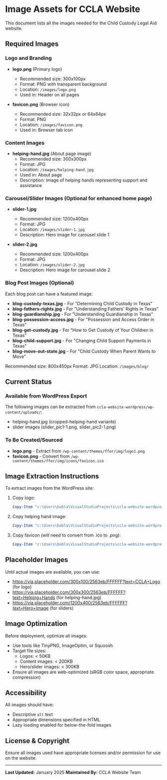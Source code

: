 # Image Assets for CCLA Website

This document lists all the images needed for the Child Custody Legal Aid website.

## Required Images

### Logo and Branding
- **logo.png** (Primary logo)
  - Recommended size: 300x100px
  - Format: PNG with transparent background
  - Location: `/images/logo.png`
  - Used in: Header on all pages

- **favicon.png** (Browser icon)
  - Recommended size: 32x32px or 64x64px
  - Format: PNG
  - Location: `/images/favicon.png`
  - Used in: Browser tab icon

### Content Images
- **helping-hand.jpg** (About page image)
  - Recommended size: 300x300px
  - Format: JPG
  - Location: `/images/helping-hand.jpg`
  - Used in: About page
  - Description: Image of helping hands representing support and assistance

### Carousel/Slider Images (Optional for enhanced home page)
- **slider-1.jpg**
  - Recommended size: 1200x400px
  - Format: JPG
  - Location: `/images/slider-1.jpg`
  - Description: Hero image for carousel slide 1

- **slider-2.jpg**
  - Recommended size: 1200x400px
  - Format: JPG
  - Location: `/images/slider-2.jpg`
  - Description: Hero image for carousel slide 2

### Blog Post Images (Optional)
Each blog post can have a featured image:
- **blog-custody-texas.jpg** - For "Determining Child Custody in Texas"
- **blog-fathers-rights.jpg** - For "Understanding Fathers' Rights in Texas"
- **blog-guardianship.jpg** - For "Understanding Guardianship in Texas"
- **blog-possession-access.jpg** - For "Possession and Access Order in Texas"
- **blog-get-custody.jpg** - For "How to Get Custody of Your Children in Texas"
- **blog-child-support.jpg** - For "Changing Child Support Payments in Texas"
- **blog-move-out-state.jpg** - For "Child Custody When Parent Wants to Move"

Recommended size: 800x450px
Format: JPG
Location: `/images/blog/`

## Current Status

### Available from WordPress Export
The following images can be extracted from `ccla-website-wordpress/wp-content/uploads/`:
- helping-hand.jpg (cropped-helping-hand variants)
- slider images (slider_pic1-1.png, slider_pic2-1.png)

### To Be Created/Sourced
- **logo.png** - Extract from `/wp-content/themes/ffer/img/logo1.png`
- **favicon.png** - Convert from `/wp-content/themes/ffer/img/icons/favicon.ico`

## Image Extraction Instructions

To extract images from the WordPress site:

1. Copy logo:
   ```powershell
   Copy-Item "c:\Users\bobla\VisualStudioProjects\ccla-website-wordpress\wp-content\themes\ffer\img\logo1.png" -Destination "c:\Users\bobla\VisualStudioProjects\ccla-website\images\logo.png"
   ```

2. Copy helping hand image:
   ```powershell
   Copy-Item "c:\Users\bobla\VisualStudioProjects\ccla-website-wordpress\wp-content\uploads\2017\07\helping-hand.jpg" -Destination "c:\Users\bobla\VisualStudioProjects\ccla-website\images\helping-hand.jpg"
   ```

3. Copy favicon (will need to convert from .ico to .png):
   ```powershell
   Copy-Item "c:\Users\bobla\VisualStudioProjects\ccla-website-wordpress\wp-content\themes\ffer\img\icons\favicon.ico" -Destination "c:\Users\bobla\VisualStudioProjects\ccla-website\images\favicon.ico"
   ```

## Placeholder Images

Until actual images are available, you can use:
- https://via.placeholder.com/300x100/2563eb/FFFFFF?text=CCLA+Logo (for logo)
- https://via.placeholder.com/300x300/2563eb/FFFFFF?text=Helping+Hands (for helping-hand.jpg)
- https://via.placeholder.com/1200x400/2563eb/FFFFFF?text=Hero+Image (for sliders)

## Image Optimization

Before deployment, optimize all images:
- Use tools like TinyPNG, ImageOptim, or Squoosh
- Target file sizes:
  - Logos: < 50KB
  - Content images: < 200KB
  - Hero/slider images: < 300KB
- Ensure all images are web-optimized (sRGB color space, appropriate compression)

## Accessibility

All images should have:
- Descriptive `alt` text
- Appropriate dimensions specified in HTML
- Lazy loading enabled for below-the-fold images

## License & Copyright

Ensure all images used have appropriate licenses and/or permission for use on the website.

---

**Last Updated:** January 2025
**Maintained By:** CCLA Website Team
